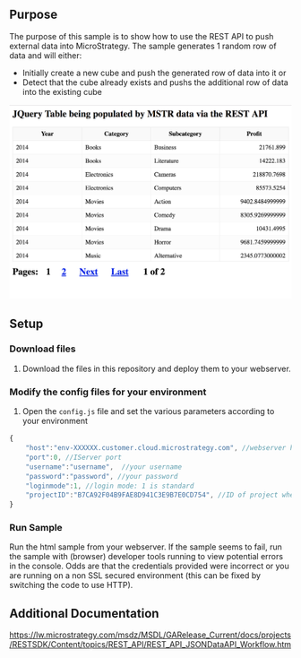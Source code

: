 ## Purpose

The purpose of this sample is to show how to use the REST API to push external data into MicroStrategy. The sample generates 1 random row of data and will either:

- Initially create a new cube and push the generated row of data into it
or
- Detect that the cube already exists and pushs the additional row of data into the existing cube




<img src="./readmeContent/e1.png"  width="600"/>


## Setup

### Download files

1. Download the files in this repository and deploy them to your webserver.

### Modify the config files for your environment

1. Open the `config.js` file and set the various parameters according to your environment

```javascript
{
	"host":"env-XXXXXX.customer.cloud.microstrategy.com", //webserver hosting the MicroStrategy Library application
	"port":0, //IServer port
	"username":"username",  //your username
	"password":"password", //your password
	"loginmode":1, //login mode: 1 is standard
	"projectID":"B7CA92F04B9FAE8D941C3E9B7E0CD754", //ID of project where you'd like the cube to be created
}
```

### Run Sample
Run the html sample from your webserver. If the sample seems to fail, run the sample with (browser) developer tools running to view potential errors in the console. Odds are that the credentials provided were incorrect or you are running on a non SSL secured environment (this can be fixed by switching the code to use HTTP).


## Additional Documentation
https://lw.microstrategy.com/msdz/MSDL/GARelease_Current/docs/projects/RESTSDK/Content/topics/REST_API/REST_API_JSONDataAPI_Workflow.htm


